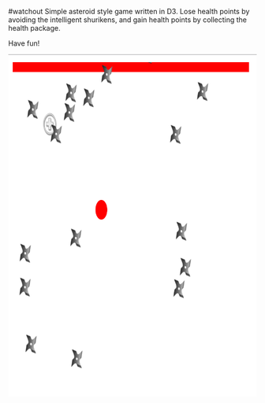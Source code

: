 #watchout
Simple asteroid style game written in D3. Lose health points by avoiding the intelligent shurikens, and gain health points by collecting the health package.

Have fun!

<img src="screenshot.png" alt="Screenshot of app" height="696" width="841">
